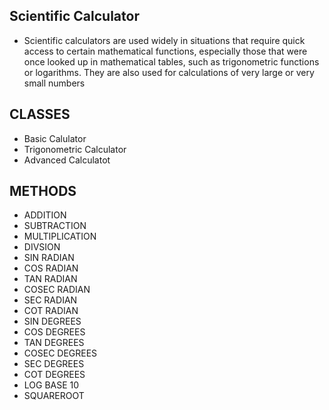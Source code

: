 
## Scientific Calculator

- Scientific calculators are used widely in situations that require quick access to certain mathematical functions, especially those that were once looked up in mathematical tables, such as trigonometric functions or logarithms. They are also used for calculations of very large or very small numbers

## CLASSES

- Basic Calulator
- Trigonometric Calculator
- Advanced Calculatot

## METHODS

- ADDITION
- SUBTRACTION
- MULTIPLICATION
- DIVSION
- SIN RADIAN
- COS RADIAN
- TAN RADIAN
- COSEC RADIAN
- SEC RADIAN
- COT RADIAN
- SIN DEGREES
- COS DEGREES
- TAN DEGREES
- COSEC DEGREES
- SEC DEGREES
- COT DEGREES
- LOG BASE 10
- SQUAREROOT
